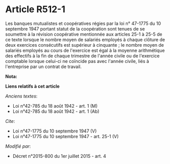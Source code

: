 # Article R512-1

Les banques mutualistes et coopératives régies par la loi n° 47-1775 du 10 septembre 1947 portant statut de la coopération
sont tenues de se soumettre à la révision coopérative mentionnée aux articles 25-1 à 25-5 de ce texte lorsque le nombre moyen
de salariés employés à chaque clôture de deux exercices consécutifs est supérieur à cinquante ; le nombre moyen de salariés
employés au cours de l'exercice est égal à la moyenne arithmétique des effectifs à la fin de chaque trimestre de l'année
civile ou de l'exercice comptable lorsque celui-ci ne coïncide pas avec l'année civile, liés à l'entreprise par un contrat de
travail.

**Nota:**



**Liens relatifs à cet article**

_Anciens textes_:

  - Loi n°42-785 du 18 août 1942 - art. 1 (M)
  - Loi n°42-785 du 18 août 1942 - art. 1 (Ab)

_Cite_:

  - Loi n°47-1775 du 10 septembre 1947 (V)
  - Loi n°47-1775 du 10 septembre 1947 - art. 25-1 (V)

_Modifié par_:

  - Décret n°2015-800 du 1er juillet 2015 - art. 4
